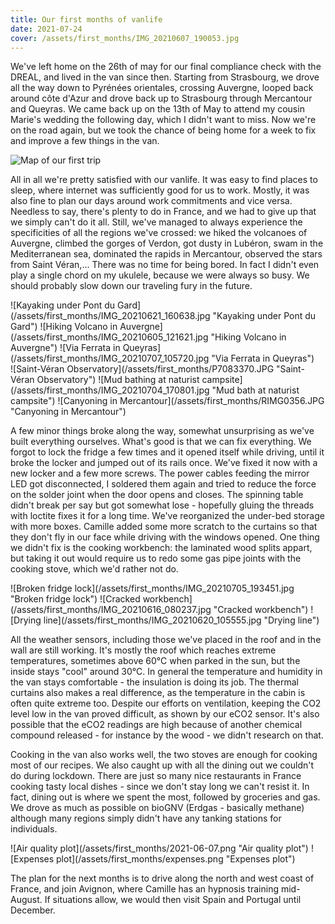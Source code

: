 ```yaml
---
title: Our first months of vanlife
date: 2021-07-24
cover: /assets/first_months/IMG_20210607_190053.jpg
---
```


We've left home on the 26th of may for our final compliance check with the DREAL, and lived in the van since then.
Starting from Strasbourg, we drove all the way down to Pyrénées orientales, crossing Auvergne, looped back around côte d'Azur and drove back up to Strasbourg through Mercantour and Queyras.
We came back up on the 13th of May to attend my cousin Marie's wedding the following day, which I didn't want to miss.
Now we're on the road again, but we took the chance of being home for a week to fix and improve a few things in the van.

![Map of our first trip](/assets/first_months/Vanderfool1strip.png "Map of our first trip")

All in all we're pretty satisfied with our vanlife.
It was easy to find places to sleep, where internet was sufficiently good for us to work.
Mostly, it was also fine to plan our days around work commitments and vice versa.
Needless to say, there's plenty to do in France, and we had to give up that we simply can't do it all.
Still, we've managed to always experience the specificities of all the regions we've crossed: we hiked the volcanoes of Auvergne, climbed the gorges of Verdon, got dusty in Lubéron, swam in the Mediterranean sea, dominated the rapids in Mercantour, observed the stars from Saint Véran,...
There was no time for being bored.
In fact I didn't even play a single chord on my ukulele, because we were always so busy.
We should probably slow down our traveling fury in the future.

<div class="row-image">
![Kayaking under Pont du Gard](/assets/first_months/IMG_20210621_160638.jpg "Kayaking under Pont du Gard")
![Hiking Volcano in Auvergne](/assets/first_months/IMG_20210605_121621.jpg "Hiking Volcano in Auvergne")
![Via Ferrata in Queyras](/assets/first_months/IMG_20210707_105720.jpg "Via Ferrata in Queyras")
</div>
<div class="row-image">
![Saint-Véran Observatory](/assets/first_months/P7083370.JPG "Saint-Véran Observatory")
![Mud bathing at naturist campsite](/assets/first_months/IMG_20210704_170801.jpg "Mud bath at naturist campsite")
![Canyoning in Mercantour](/assets/first_months/RIMG0356.JPG "Canyoning in Mercantour")
</div>

A few minor things broke along the way, somewhat unsurprising as we've built everything ourselves.
What's good is that we can fix everything.
We forgot to lock the fridge a few times and it opened itself while driving, until it broke the locker and jumped out of its rails once.
We've fixed it now with a new locker and a few more screws.
The power cables feeding the mirror LED got disconnected, I soldered them again and tried to reduce the force on the solder joint when the door opens and closes.
The spinning table didn't break per say but got somewhat lose - hopefully gluing the threads with loctite fixes it for a long time.
We've reorganized the under-bed storage with more boxes.
Camille added some more scratch to the curtains so that they don't fly in our face while driving with the windows opened.
One thing we didn't fix is the cooking workbench: the laminated wood splits appart, but taking it out would require us to redo some gas pipe joints with the cooking stove, which we'd rather not do.

<div class="row-image">
![Broken fridge lock](/assets/first_months/IMG_20210705_193451.jpg "Broken fridge lock")
![Cracked workbench](/assets/first_months/IMG_20210616_080237.jpg "Cracked workbench")
![Drying line](/assets/first_months/IMG_20210620_105555.jpg "Drying line")
</div>

All the weather sensors, including those we've placed in the roof and in the wall are still working.
It's mostly the roof which reaches extreme temperatures, sometimes above 60°C when parked in the sun, but the inside stays "cool" around 30°C.
In general the temperature and humidity in the van stays comfortable - the insulation is doing its job.
The thermal curtains also makes a real difference, as the temperature in the cabin is often quite extreme too.
Despite our efforts on ventilation, keeping the CO2 level low in the van proved difficult, as shown by our eCO2 sensor.
It's also possible that the eCO2 readings are high because of another chemical compound released - for instance by the wood - we didn't research on that.

Cooking in the van also works well, the two stoves are enough for cooking most of our recipes.
We also caught up with all the dining out we couldn't do during lockdown.
There are just so many nice restaurants in France cooking tasty local dishes - since we don't stay long we can't resist it.
In fact, dining out is where we spent the most, followed by groceries and gas.
We drove as much as possible on bioGNV (Erdgas - basically methane) although many regions simply didn't have any tanking stations for individuals.

<div class="row-image">
![Air quality plot](/assets/first_months/2021-06-07.png "Air quality plot")
![Expenses plot](/assets/first_months/expenses.png "Expenses plot")
</div>

The plan for the next months is to drive along the north and west coast of France, and join Avignon, where Camille has an hypnosis training mid-August.
If situations allow, we would then visit Spain and Portugal until December.
